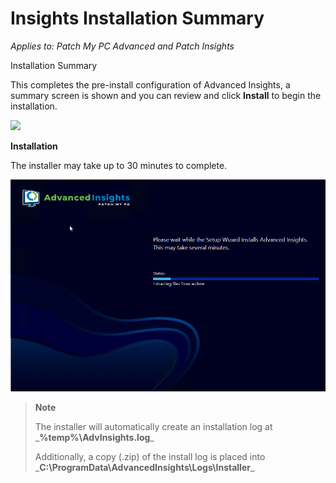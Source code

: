 # Insights Installation Summary

_Applies to: Patch My PC Advanced and Patch Insights_

Installation Summary

This completes the pre-install configuration of Advanced Insights, a summary screen is shown and you can review and click **Install** to begin the installation.

![](/_images/vmconnect_LDvkhQTKhv-(1).png>)

**Installation**

The installer may take up to 30 minutes to complete.

![](/_images/10-Installing-(1).png)

> **Note**
>
> The installer will automatically create an installation log at \_**%temp%\AdvInsights.log**\_
>
> Additionally, a copy (.zip) of the install log is placed into \_**C:\ProgramData\AdvancedInsights\Logs\Installer**\_